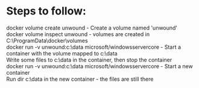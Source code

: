 # Steps to follow:

docker volume create unwound - Create a volume named 'unwound' <br />
docker volume inspect unwound - volumes are created in C:\ProgramData\docker\volumes <br />
docker run -v unwound:c:\data microsoft/windowsservercore - Start a container with the volume mapped to c:\data <br />
Write some files to c:\data in the container, then stop the container <br />
docker run -v unwound:c:\data microsoft/windowsservercore - Start a new container <br />
Run dir c:\data in the new container - the files are still there <br />
